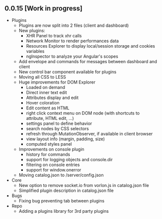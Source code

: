## 0.0.15 [Work in progress]

- Plugins
    - Plugins are now split into 2 files (client and dashboard)
	- New plugins: 
		- XHR Panel to track xhr calls
		- Network Monitor to render performances data
		- Resources Explorer to display local/session storage and cookies variables
		- ngInspector to analyze your Angular's scopes
	- Add envelope and commands for messages between dashboard and client
	- New control bar component available for plugins
	- Moving all CSS to LESS
	- Huge improvements for DOM Explorer
		- Loaded on demand
		- Direct inner text edit
		- Attributes display and edit
		- Hover coloration
		- Edit content as HTML
		- right click context menu on DOM node (with shortcuts to attribute, HTML edit, ...)
		- settings panel to define behavior
		- search nodes by CSS selectors
		- refresh through MutationObserver, if available in client browser
		- view layout info (margin, padding, size)
		- computed styles panel 
	- Improvements on console plugin
		- history for commands
		- support for logging objects and console.dir
		- filtering on console entries
		- support for window.onerror
	- Moving catalog.json to /server/config.json
- Core
	- New option to remove socket.io from vorlon.js in catalog.json file
	- Simplified plugin description in catalog.json file
- Bugs
	- Fixing bug preventing tab between plugins
- Repo
	- Adding a plugins library for 3rd party plugins
